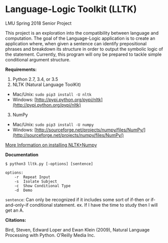 # Language-Logic Toolkit (LLTK)
LMU Spring 2018 Senior Project

This project is an exploration into the compatibility between language and computation. The goal of the Language-Logic application is to create an application where, when given a sentence can identify prepositional phrases and breakdown its structure in order to output the symbolic logic of the statement. Currently, this program will ony be prepared to tackle simple conditional argument structure.

**Requirements:**
1. Python 2.7, 3.4, or 3.5
2. NLTK (Natural Language ToolKit)
 * Mac/Unix: `sudo pip3 install -U nltk`
 * Windows: [http://pypi.python.org/pypi/nltk](http://pypi.python.org/pypi/nltk)
3. NumPy
 * Mac/Unix: `sudo pip3 install -U numpy`
 * Windows: [http://sourceforge.net/projects/numpy/files/NumPy/](http://sourceforge.net/projects/numpy/files/NumPy/)

[More Information on installing NLTK+Numpy](https://www.nltk.org/install.html)
 
**Documentation**

```$ python3 lltk.py [-options] [sentence]```

```
options:
 	-r	Repeat Input
	-s	Isolate Subject
	-c	Show Conditional Type
	-d	Demo
 ```
```sentence```: Can only be recognized if it includes some sort of if-then or if-and-only-if conditional statement. ex. If I have the time to study then I will get an A.

**Citations:**

Bird, Steven, Edward Loper and Ewan Klein (2009), Natural Language Processing with Python. O’Reilly Media Inc.
